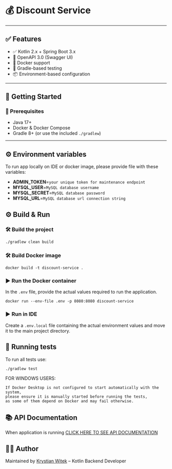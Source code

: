 # 💰 Discount Service

---

## ✅ Features

- ✅ Kotlin 2.x + Spring Boot 3.x
- 📖 OpenAPI 3.0 (Swagger UI)
- 🐳 Docker support
- 🧪 Gradle-based testing
- 📦 Environment-based configuration

---

## 🏁 Getting Started

### 🔧 Prerequisites

- Java 17+
- Docker & Docker Compose
- Gradle 8+ (or use the included `./gradlew`)

---

## ⚙️  Environment variables
To run app locally on IDE or docker image, please provide file with these variables:
- **ADMIN_TOKEN**=`your unique token for maintenance endpoint`
- **MYSQL_USER**=`MySQL database username`
- **MYSQL_SECRET**=`MySQL database password`
- **MYSQL_URL**=`MySQL database url connection string`

## ⚙️ Build & Run

### 🛠 Build the project

```bash
./gradlew clean build
```

### 🛠 Build Docker image
```docker
docker build -t discount-service .
```

### ▶️ Run the Docker container
In the `.env` file, provide the actual values required to run the application.
```
docker run --env-file .env -p 8080:8080 discount-service
```

### ▶️ Run in IDE
Create a `.env.local` file containing the actual environment values and move it to the main project directory.

## 🧪 Running tests
To run all tests use:
```bash
./gradlew test
```
FOR WINDOWS USERS:
```
If Docker Desktop is not configured to start automatically with the system, 
please ensure it is manually started before running the tests, 
as some of them depend on Docker and may fail otherwise.
```

## 📚 API Documentation
When application is running 
[CLICK HERE TO SEE API DOCUMENTATION](http://localhost:8080/swagger-ui.html)

## 🧑‍💻 Author

Maintained by [Krystian Witek](https://pl.linkedin.com/in/kw9531) – Kotlin Backend Developer